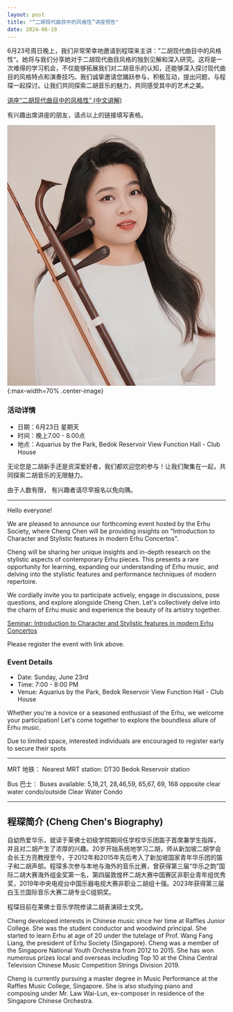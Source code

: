 ```yaml
---
layout: post
title: "“二胡现代曲目中的风格性”讲座预告"
date: 2024-06-19
---
```

6月23号周日晚上，我们非常荣幸地邀请到程琛来主讲：”二胡现代曲目中的风格性“。她将与我们分享她对于二胡现代曲目风格的独到见解和深入研究。这将是一次难得的学习机会，不仅能够拓展我们对二胡音乐的认知，还能够深入探讨现代曲目的风格特点和演奏技巧。我们诚挚邀请您踊跃参与，积极互动，提出问题，与程琛一起探讨。让我们共同探索二胡音乐的魅力，共同感受其中的艺术之美。

[讲座“二胡现代曲目中的风格性” (中文讲解)](https://docs.google.com/forms/d/e/1FAIpQLSfv6E1jz74VsRvQo5BP3DZOE7iZ-TxYbcHNGYsU72b0qKDWpA/viewform)

有兴趣出席讲座的朋友，请点以上的链接填写表格。

![](/files/2024-cheng-cheng-seminar/cheng-cheng.jpeg){:max-width=70% .center-image}
<!--more-->

### 活动详情

- 日期：6月23日 星期天
- 时间：晚上7.00 - 8.00点  
- 地点：Aquarius by the Park, Bedok Reservoir View Function Hall - Club House

无论您是二胡新手还是资深爱好者，我们都欢迎您的参与！让我们聚集在一起，共同探索二胡音乐的无限魅力。

由于人数有限， 有兴趣者请尽早报名以免向隅。

***
Hello everyone!

We are pleased to announce our forthcoming event hosted by the Erhu Society, where Cheng Chen will be providing insights on "Introduction to Character and Stylistic features in modern Erhu Concertos".

Cheng will be sharing her unique insights and in-depth research on the stylistic aspects of contemporary Erhu pieces. This presents a rare opportunity for learning, expanding our understanding of Erhu music, and delving into the stylistic features and performance techniques of modern repertoire.

We cordially invite you to participate actively, engage in discussions, pose questions, and explore alongside Cheng Chen. Let's collectively delve into the charm of Erhu music and experience the beauty of its artistry together.

[Seminar: Introduction to Character and Stylistic features in modern Erhu Concertos](https://docs.google.com/forms/d/e/1FAIpQLSfv6E1jz74VsRvQo5BP3DZOE7iZ-TxYbcHNGYsU72b0qKDWpA/viewform)

Please register the event with link above.

### Event Details

- Date: Sunday, June 23rd
- Time: 7:00 - 8:00 PM
- Venue: Aquarius by the Park, Bedok Reservoir View Function Hall - Club House

Whether you're a novice or a seasoned enthusiast of the Erhu, we welcome your participation! Let's come together to explore the boundless allure of Erhu music.

Due to limited space, interested individuals are encouraged to register early to secure their spots

***
MRT 地铁：
Nearest MRT station: DT30 Bedok Reservoir station

Bus 巴士：
Buses available: 5,18,21, 28,46,59,  65,67, 69, 168 opposite clear water condo/outside Clear Water Condo

***

## 程琛简介 (Cheng Chen's Biography)

自幼热爱华乐，就读于莱佛士初级学院期间任学校华乐团笛子首席兼学生指挥， 并且对二胡产生了浓厚的兴趣。20岁开始系统地学习二胡，师从新加坡二胡学会会长王方亮教授至今，于2012年和2015年先后考入了新加坡国家青年华乐团的笛子和二胡声部。程琛多次参与本地与海外的音乐比赛，曾获得第三届“华乐之韵”国际二胡大赛海外组金奖第一名，第四届敦煌杯二胡大赛中国赛区非职业青年组优秀奖，2019年中央电视台中国乐器电视大赛非职业二胡组十强。2023年获得第三届白玉兰国际音乐大赛二胡专业C组铜奖。

程琛目前在莱佛士音乐学院修读二胡表演硕士文凭。

Cheng developed interests in Chinese music since her time at Raffles Junior College. She was the student conductor and woodwind principal. She started to learn Erhu at age of 20 under the tutelage of Prof. Wang Fang Liang, the president of Erhu Society (Singapore). Cheng was a member of the Singapore National Youth Orchestra from 2012 to 2015. She has won numerous prizes local and overseas including Top 10 at the China Central Television Chinese Music Competition Strings Division 2019.

Cheng is currently pursuing a master degree in Music Performance at the Raffles Music
College, Singapore. She is also studying piano and composing under Mr. Law Wai-Lun, ex-composer in residence of the Singapore Chinese Orchestra.
